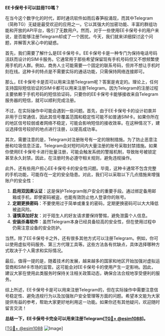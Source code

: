 **EE卡保号卡可以註冊TG嗎？**

在当今这个数字化的时代，即时通讯软件如雨后春笋般涌现，而其中Telegram（简称TG）无疑是最受欢迎的应用之一。它以其强大的加密功能、丰富的群组功能和开放的API平台，吸引了无数用户。然而，对于一些使用EE卡保号卡的用户来说，是否能够注册Telegram却成了一个困扰。今天，我们就来详细探讨这个问题，并解答大家心中的疑惑。

首先，我们需要了解什么是EE卡保号卡。EE卡保号卡是一种专门为保持电话号码活跃而设计的SIM卡服务。它通常用于那些希望保留现有手机号码但又不想频繁使用手机的人群。例如，商务人士可能需要一个固定的联系号码，但并不想让手机时刻在线。这种卡的特点是不需要实际的通话功能，只需保持网络连接即可。

那么，EE卡保号卡是否可以用来注册Telegram呢？答案是肯定的。理论上，任何支持国际短信验证的SIM卡都可以用来注册Telegram。因为Telegram的注册过程主要依赖于手机号码的短信验证码，只要你的EE卡保号卡能够接收来自Telegram服务器的短信，就可以顺利完成注册。

不过，在实际操作中可能会遇到一些问题。首先，由于EE卡保号卡的设计初衷并非用于日常通信，因此其信号覆盖范围和稳定性可能不如普通SIM卡。如果你所在的地区信号较弱或者网络不稳定，可能会影响短信的接收效率。在这种情况下，建议选择信号较好的地点进行注册，以提高成功率。

其次，需要注意的是，Telegram对注册账号有一定的限制措施。为了防止恶意注册和垃圾信息泛滥，Telegram会对短时间内大量注册的账号采取封禁措施。如果你使用EE卡保号卡进行批量注册，可能会触发系统的警报机制，导致账号被锁定甚至永久封禁。因此，在注册时务必遵守相关规则，避免违规操作。

此外，还有些用户担心EE卡保号卡的安全性问题。毕竟，这种卡通常不包含完整的手机功能，可能存在一定的安全隐患。对此，我们可以采取以下几点措施来增强账户的安全性：

1. **启用双因素认证**：这是保护Telegram账户安全的重要手段。通过绑定备用邮箱或手机，即使密码被盗，也能有效防止他人登录你的账号。
2. **定期更换密码**：不要使用过于简单或重复的密码，定期更换密码可以大大降低被盗风险。
3. **谨慎添加好友**：对于陌生人的好友请求要保持警惕，避免泄露个人信息。
4. **安装杀毒软件**：虽然Telegram本身已经具备较高的安全性，但在使用过程中仍需注意设备的安全防护。

当然，除了EE卡保号卡之外，还有很多其他方式可以注册Telegram。例如，你可以使用虚拟号码服务、第三方代理工具等。这些方法各有优缺点，具体选择哪种方式取决于个人需求和实际情况。

最后，值得一提的是，随着技术的发展，越来越多的国家和地区开始加强对虚拟运营商和SIM卡市场的监管。这可能会对EE卡保号卡的使用产生一定影响。因此，建议大家在使用此类服务时保持关注相关政策动态，确保合法合规地享受便利的服务。

综上所述，EE卡保号卡是可以用来注册Telegram的，但在实际操作中需要注意信号稳定性、避免违规行为以及加强账户安全管理等方面的问题。希望本文能为大家提供有益的参考，帮助大家更好地利用这一功能。如果你还有其他疑问，欢迎随时留言交流！

**总结一下，EE卡保号卡完全可以用来注册Telegram[[TG💪+ @esim1088](https://t.me/s/esim1088)]。**

[[TG💪+ @esim1088](https://t.me/s/esim1088) ![Image](https://i.postimg.cc/4NQfJmqS/Snipaste-2025-05-13-00-14-12.png)]